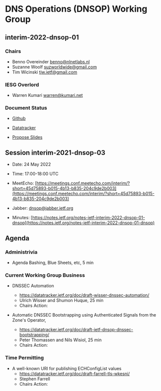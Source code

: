 
# DNS Operations (DNSOP) Working Group
## interim-2022-dnsop-01


### Chairs
* Benno Overeinder [benno@nlnetlabs.nl](benno@nlnetlabs.nl)
* Suzanne Woolf [suzworldwide@gmail.com](suzworldwide@gmail.com)
* Tim Wicinski [tjw.ietf@gmail.com](tjw.ietf@gmail.com)

### IESG Overlord
* Warren Kumari [warren@kumari.net](warren@kumari.net)

### Document Status
* [Github](https://github.com/ietf-wg-dnsop/wg-materials/blob/main/dnsop-document-status.md)
* [Datatracker](https://datatracker.ietf.org/wg/dnsop/documents/)

* [Propose Slides](https://datatracker.ietf.org/meeting/interim-2022-dnsop-01/session/dnsop)


## Session interim-2021-dnsop-03

* Date: 24 May 2022
* Time: 17:00-18:00 UTC
* MeetEcho: [https://meetings.conf.meetecho.com/interim/?short=45d75893-b015-4b13-b835-204c9de2b003](https://meetings.conf.meetecho.com/interim/?short=45d75893-b015-4b13-b835-204c9de2b003)

* Jabber:  [dnsop@jabber.ietf.org](dnsop@jabber.ietf.org)
* Minutes: [https://notes.ietf.org/notes-ietf-interim-2022-dnsop-01-dnsop](https://notes.ietf.org/notes-ietf-interim-2022-dnsop-01-dnsop)


## Agenda

### Administrivia

* Agenda Bashing, Blue Sheets, etc,  5 min

### Current Working Group Business

*   DNSSEC Automation
    - https://datatracker.ietf.org/doc/draft-wisser-dnssec-automation/
    - Ulrich Wisser and Shumon Huque, 25 min
    - Chairs Action:

*   Automatic DNSSEC Bootstrapping using Authenticated Signals from the Zone's Operator,
    - https://datatracker.ietf.org/doc/draft-ietf-dnsop-dnssec-bootstrapping/
    - Peter Thomassen and Nils Wisiol, 25 min
    - Chairs Action:

### Time Permitting

*   A well-known URI for publishing ECHConfigList values
    - https://datatracker.ietf.org/doc/draft-farrell-tls-wkesni/
    - Stephen Farrell
    - Chairs Action:
